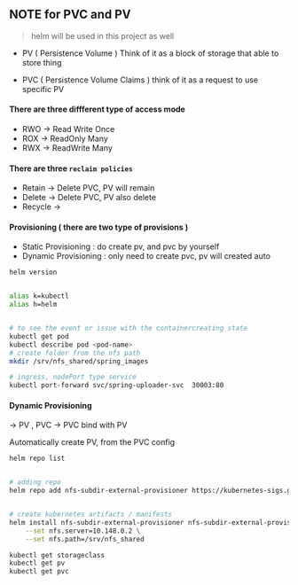 ## NOTE for PVC and PV 
> helm will be used in this project as well 


- PV ( Persistence Volume ) 
    Think of it as a block of storage that able to store thing 

- PVC ( Persistence Volume Claims )
    think of it as a request to use specific PV 

#### There are three diffferent type of access mode 
- RWO -> Read Write Once 
- ROX -> ReadOnly Many 
- RWX -> ReadWrite Many 

#### There are three `reclaim policies` 
- Retain -> Delete PVC, PV will remain 
- Delete -> Delete PVC, PV also delete 
- Recycle -> 


#### Provisioning ( there are two type of provisions )
- Static Provisioning : 
    do create pv, and pvc by yourself 
- Dynamic Provisioning :
     only need to create pvc, pv will created auto

```bash
helm version


alias k=kubectl 
alias h=helm


# to see the event or issue with the containercreating state 
kubectl get pod 
kubectl describe pod <pod-name> 
# create folder from the nfs path 
mkdir /srv/nfs_shared/spring_images

# ingress, nodePort type service 
kubectl port-forward svc/spring-uploader-svc  30003:80
```


#### Dynamic Provisioning 
-> PV , PVC 
-> PVC bind with PV 

Automatically create PV, from the PVC config 
```bash 
helm repo list 


# adding repo 
helm repo add nfs-subdir-external-provisioner https://kubernetes-sigs.github.io/nfs-subdir-external-provisioner/


# create kubernetes artifacts / manifests
helm install nfs-subdir-external-provisioner nfs-subdir-external-provisioner/nfs-subdir-external-provisioner \
    --set nfs.server=10.148.0.2 \
    --set nfs.path=/srv/nfs_shared

kubectl get storageclass 
kubectl get pv
kubectl get pvc 
```